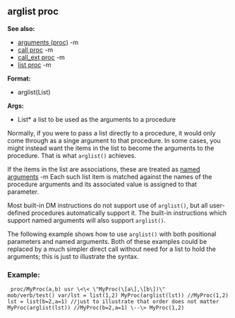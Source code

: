 ## arglist proc
**See also:**
*   [arguments (proc)](/ref/proc/arguments.md) -m
*   [call proc](/ref/proc/call.md) -m
*   [call_ext proc](/ref/proc/call_ext.md) -m
*   [list proc](/ref/proc/list.md) -m
<!-- -->
**Format:**
*   arglist(List)
<!-- -->
**Args:**
*   List* a list to be used as the arguments to a procedure


Normally, if you were to pass a list directly to a procedure,
it would only come through as a singe argument to that procedure. In
some cases, you might instead want the items in the list to become the
arguments to the procedure. That is what `arglist()` achieves.


If the items in the list are associations, these are treated as
[named arguments](/ref/proc/arguments/named.md) -m Each such list item is
matched against the names of the procedure arguments and its associated
value is assigned to that parameter. 

Most built-in DM
instructions do not support use of `arglist()`, but all user-defined
procedures automatically support it. The built-in instructions which
support named arguments will also support `arglist()`. 

The
following example shows how to use `arglist()` with both positional
parameters and named arguments. Both of these examples could be replaced
by a much simpler direct call without need for a list to hold the
arguments; this is just to illustrate the syntax.
### Example:

```
 proc/MyProc(a,b) usr \<\< \"MyProc(\[a\],\[b\])\"
mob/verb/test() var/lst = list(1,2) MyProc(arglist(lst)) //MyProc(1,2)
lst = list(b=2,a=1) //just to illustrate that order does not matter
MyProc(arglist(lst)) //MyProc(b=2,a=1) \--\> MyProc(1,2) 
```
